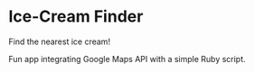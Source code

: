 Ice-Cream Finder
================
Find the nearest ice cream!

Fun app integrating Google Maps API with a simple Ruby script.
